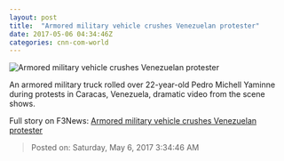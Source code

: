 ```yaml
---
layout: post
title:  "Armored military vehicle crushes Venezuelan protester"
date: 2017-05-06 04:34:46Z
categories: cnn-com-world
---
```


![Armored military vehicle crushes Venezuelan protester](http://i2.cdn.cnn.com/cnnnext/dam/assets/170505101256-01-venezuela-tank-rollover-0503-super-tease.jpg)

An armored military truck rolled over 22-year-old Pedro Michell Yaminne during protests in Caracas, Venezuela, dramatic video from the scene shows.


Full story on F3News: [Armored military vehicle crushes Venezuelan protester](http://www.f3nws.com/n/PAXkdH)

> Posted on: Saturday, May 6, 2017 3:34:46 AM
